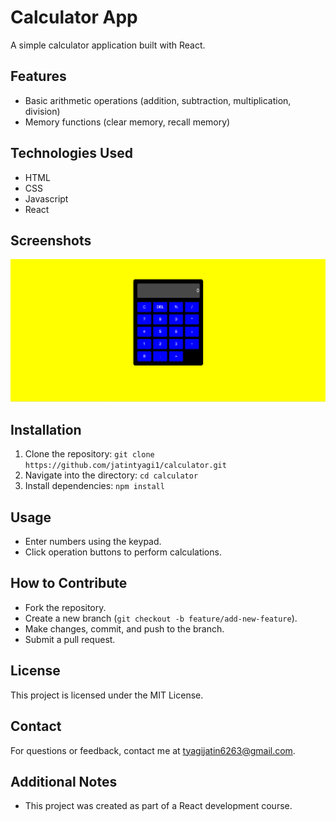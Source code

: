 # Calculator App

A simple calculator application built with React.

## Features
- Basic arithmetic operations (addition, subtraction, multiplication, division)
- Memory functions (clear memory, recall memory)

## Technologies Used
- HTML
- CSS
- Javascript
- React


## Screenshots
![Calculator Screenshot](./public/Calculator_image.png)

## Installation
1. Clone the repository: `git clone https://github.com/jatintyagi1/calculator.git`
2. Navigate into the directory: `cd calculator`
3. Install dependencies: `npm install`

## Usage
- Enter numbers using the keypad.
- Click operation buttons to perform calculations.

## How to Contribute
- Fork the repository.
- Create a new branch (`git checkout -b feature/add-new-feature`).
- Make changes, commit, and push to the branch.
- Submit a pull request.

## License
This project is licensed under the MIT License.

## Contact
For questions or feedback, contact me at tyagijatin6263@gmail.com.

## Additional Notes
- This project was created as part of a React development course.
